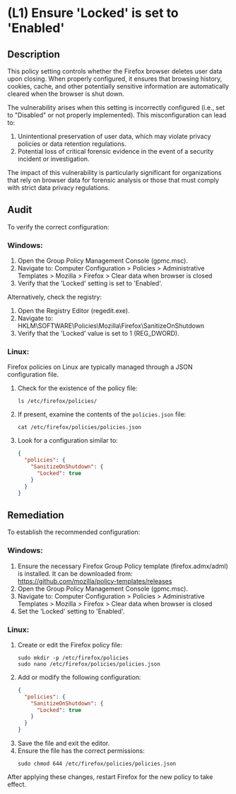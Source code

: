 # (L1) Ensure 'Locked' is set to 'Enabled'

## Description

This policy setting controls whether the Firefox browser deletes user data upon closing. When properly configured, it ensures that browsing history, cookies, cache, and other potentially sensitive information are automatically cleared when the browser is shut down. 

The vulnerability arises when this setting is incorrectly configured (i.e., set to "Disabled" or not properly implemented). This misconfiguration can lead to:

1. Unintentional preservation of user data, which may violate privacy policies or data retention regulations.
2. Potential loss of critical forensic evidence in the event of a security incident or investigation.

The impact of this vulnerability is particularly significant for organizations that rely on browser data for forensic analysis or those that must comply with strict data privacy regulations.

## Audit

To verify the correct configuration:

### Windows:

1. Open the Group Policy Management Console (gpmc.msc).
2. Navigate to: Computer Configuration > Policies > Administrative Templates > Mozilla > Firefox > Clear data when browser is closed
3. Verify that the 'Locked' setting is set to 'Enabled'.

Alternatively, check the registry:

1. Open the Registry Editor (regedit.exe).
2. Navigate to: HKLM\SOFTWARE\Policies\Mozilla\Firefox\SanitizeOnShutdown
3. Verify that the 'Locked' value is set to 1 (REG_DWORD).

### Linux:

Firefox policies on Linux are typically managed through a JSON configuration file.

1. Check for the existence of the policy file:
   ```
   ls /etc/firefox/policies/
   ```
2. If present, examine the contents of the `policies.json` file:
   ```
   cat /etc/firefox/policies/policies.json
   ```
3. Look for a configuration similar to:
   ```json
   {
     "policies": {
       "SanitizeOnShutdown": {
         "Locked": true
       }
     }
   }
   ```

## Remediation

To establish the recommended configuration:

### Windows:

1. Ensure the necessary Firefox Group Policy template (firefox.admx/adml) is installed. It can be downloaded from: https://github.com/mozilla/policy-templates/releases
2. Open the Group Policy Management Console (gpmc.msc).
3. Navigate to: Computer Configuration > Policies > Administrative Templates > Mozilla > Firefox > Clear data when browser is closed
4. Set the 'Locked' setting to 'Enabled'.

### Linux:

1. Create or edit the Firefox policy file:
   ```
   sudo mkdir -p /etc/firefox/policies
   sudo nano /etc/firefox/policies/policies.json
   ```
2. Add or modify the following configuration:
   ```json
   {
     "policies": {
       "SanitizeOnShutdown": {
         "Locked": true
       }
     }
   }
   ```
3. Save the file and exit the editor.
4. Ensure the file has the correct permissions:
   ```
   sudo chmod 644 /etc/firefox/policies/policies.json
   ```

After applying these changes, restart Firefox for the new policy to take effect.